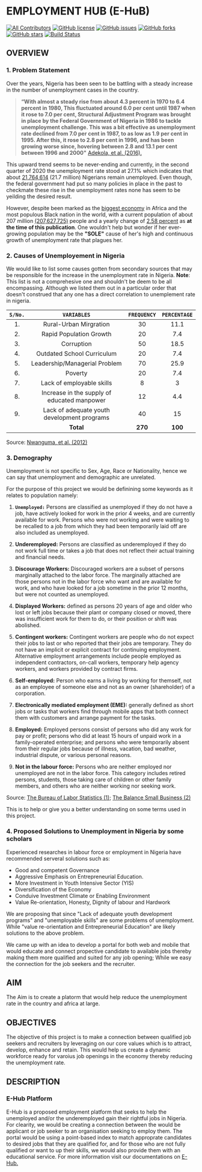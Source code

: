 # **EMPLOYMENT HUB (E-HuB)**

<!-- ALL-CONTRIBUTORS-BADGE:START - Do not remove or modify this section -->

[![All Contributors](https://img.shields.io/badge/all_contributors-1-orange.svg?style=plastic)](#contributors)
[![GitHub license](https://img.shields.io/github/license/Oisavictor/E-Hub?style=plastic)](https://github.com/Oisavictor/E-Hub/blob/main/LICENSE)
[![GitHub issues](https://img.shields.io/github/issues/Oisavictor/E-Hub?style=plastic)](https://github.com/Oisavictor/E-Hub/issues)
[![GitHub forks](https://img.shields.io/github/forks/Oisavictor/E-Hub?style=plastic)](https://github.com/Oisavictor/E-Hub/network)
[![GitHub stars](https://img.shields.io/github/stars/Oisavictor/E-Hub?style=plastic)](https://github.com/Oisavictor/E-Hub/stargazers)
[![Build Status](https://travis-ci.com/Oisavictor/E-Hub.svg?branch=main)](https://travis-ci.com/Oisavictor/E-Hub)

## **OVERVIEW**

### 1. **Problem Statement**

Over the years, Nigeria has been seen to be battling with a steady increase in the number of unemployment cases in the country.

> **“With almost a steady rise from about 4.3 percent in 1970 to 6.4 percent in 1980, This fluctuated around 6.0 per cent until 1987 when it rose to 7.0 per cent, Structural Adjustment Program was brought in place by the Federal Government of Nigeria in 1986 to tackle unemployment challenge. This was a bit effective as unemployment rate declined from 7.0 per cent in 1987, to as low as 1.9 per cent in 1995. After this, it rose to 2.8 per cent in 1996, and has been growing worse since, hovering between 2.8 and 13.1 per cent between 1996 and 2000"** [Adekola, et al. (2016).][1]

This upward trend seems to be never-ending and currently, in the second quarter of 2020 the unemployment rate stood at 27.1% which indicates that about [21,764,614][2] (21.7 million) Nigerians remain unemployed. Even though, the federal government had put so many policies in place in the past to checkmate these rise in the unemployment rates none has seem to be yeilding the desired result.

However, despite been marked as the [biggest economy][3] in Africa and the most populous Black nation in the world, with a current population of about 207 million [(207,627,725)][4] people and a yearly change of [2.58 percent][4] as __at the time of this publication__. One wouldn't help but wonder if her ever-growing population may be the **"SOLE"** cause of her's high and continuous growth of unemployment rate that plagues her.

### 2. **Causes of Unemployement in Nigeria**

We would like to list some causes gotten from secondary sources that may be responsible for the increase in the unemployment rate in Nigeria. **Note**: This list is not a comprehesive one and shouldn't be deem to be all encompassing. Although we listed them out in a particular order that doesn't construed that any one has a direct correlation to unemplement rate in nigeria.

| **`S/No.`** |               **`VARIABLES`**               | **`FREQUENCY`** | **`PERCENTAGE`** |
| :---------: | :-----------------------------------------: | :-------------: | :--------------: |
|     1.      |           Rural-Urban Mirgration            |       30        |       11.1       |
|     2.      |           Rapid Population Growth           |       20        |       7.4        |
|     3.      |                 Corruption                  |       50        |       18.5       |
|     4.      |         Outdated School Curriculum          |       20        |       7.4        |
|     5.      |        Leadership/Managerial Problem        |       70        |       25.9       |
|     6.      |                   Poverty                   |       20        |       7.4        |
|     7.      |          Lack of employable skills          |        8        |        3         |
|     8.      | Increase in the supply of educated manpower |       12        |       4.4        |
|     9.      | Lack of adequate youth development programs |       40        |        15        |
|             |                  **Total**                  |     **270**     |     **100**      |

Source: [Nwanguma, et al. (2012)][5]

### 3. **Demography**

Unemployment is not specific to Sex, Age, Race or Nationality, hence we can say that unemployment and demographic are unrelated.

For the purpose of this project we would be definining some keywords as it relates to population namely:

1. **`Unemployed:`** Persons are classified as unemployed if they do not have a job, have actively looked for work in the prior 4 weeks, and are currently available for work. Persons who were not working and were waiting to be recalled to a job from which they had been temporarily laid off are also included as unemployed.

2. **Underemployed:** Persons are classified as underemployed if they do not work full time or takes a job that does not reflect their actual training and financial needs.

3. **Discourage Workers:** Discouraged workers are a subset of persons marginally attached to the labor force. The marginally attached are those persons not in the labor force who want and are available for work, and who have looked for a job sometime in the prior 12 months, but were not counted as unemployed.

4. **Displayed Workers:** defined as persons 20 years of age and older who lost or left jobs because their plant or company closed or moved, there was insufficient work for them to do, or their position or shift was abolished.

5. **Contingent workers:** Contingent workers are people who do not expect their jobs to last or who reported that their jobs are temporary. They do not have an implicit or explicit contract for continuing employment. Alternative employment arrangements include people employed as independent contractors, on-call workers, temporary help agency workers, and workers provided by contract firms.

6. **Self-employed:** Person who earns a living by working for themself, not as an employee of someone else and not as an owner (shareholder) of a corporation.

7. **Electronically mediated employment (EME):** generally defined as short jobs or tasks that workers find through mobile apps that both connect them with customers and arrange payment for the tasks.

8. **Employed:** Employed persons consist of persons who did any work for pay or profit; persons who did at least 15 hours of unpaid work in a family-operated enterprise; and persons who were temporarily absent from their regular jobs because of illness, vacation, bad weather, industrial dispute, or various personal reasons.

9. **Not in the labour force:** Persons who are neither employed nor unemployed are not in the labor force. This category includes retired persons, students, those taking care of children or other family members, and others who are neither working nor seeking work.

Source: [The Bureau of Labor Statistics (1)][6]; [The Balance Small Business (2)][7]

This is to help or give you a better understanding on some terms used in this project.

### 4. **Proposed Solutions to Unemployment in Nigeria by some scholars**

Experienced researches in labour force or employment in Nigeria have recommended serveral solutions such as:

- Good and competent Governance
- Aggressive Emphasis on Entrepreneurial Education.
- More Investment in Youth Intensive Sector (YIS)
- Diversification of the Economy
- Conduive Investment Climate or Enabling Environment
- Value Re-orientation, Honesty, Dignity of labour and Hardwork

We are proposing that since "Lack of adequate youth development programs" and "unemployable skills" are some problems of unemployment. While "value re-orientation and Entrepreneurial Education" are likely solutions to the above problem.

We came up with an idea to develop a portal for both web and mobile that would educate and connect propective candidate to available jobs thereby making them more qualified and suited for any job opening; While we easy the connection for the job seekers and the recruiter.

## **AIM**

The Aim is to create a platorm that would help reduce the unemployment rate in the country and africa at large. 

## **OBJECTIVES**

The objective of this project is to make a connection between qualified job seekers and recruiters by leveraging on our core values which is to attract, develop, enhance and retain. This would help us create a dynamic workforce ready for varoius job openings in the economy thereby reducing the unemployment rate.

## **DESCRIPTION**

### **E-Hub Platform**

E-Hub is a proposed employment platform that seeks to help the unemployed and/or the underemployed gain their rightful jobs in Nigeria. For clearity, we would be creating a connection between the would be applicant or job seeker to an organisation seeking to employ them. The portal would be using a point-based index to match approprate candidates to desired jobs that they are qualified for, and for those who are not fully qualified or want to up their skills, we would also provide them with an educational service. For more information visit our documentations on [E-Hub.](#)

<!-- Markdown links -->

[1]: http://eprints.covenantuniversity.edu.ng/6771/1/ISROSET-IJSRMS-00209.pdf "ADEKOLA"
[2]: https://nairametrics.com/2020/08/14/breaking-nigeria-unemployment-rate-jumps-to-27-1 "Unemployment"
[3]: https://www.bloomberg.com/news/articles/2020-03-03/nigeria-now-tops-south-africa-as-the-continent-s-biggest-economy "biggest economy"
[4]: https://www.worldometers.info/world-population/nigeria-population/ "Population growth"
[5]: https://journal-archieves23.webs.com/1125-1141.pdf "Table"
[6]: https://www.bls.gov/cps/lfcharacteristics.htm#unemp "bls"
[7]: https://www.thebalancesmb.com/what-does-it-mean-to-be-self-employed-398471 "balance"
